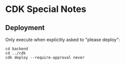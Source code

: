 # CDK Special Notes

## Deployment

Only execute when explicitly asked to "please deploy":

```
cd backend
cd ../cdk
cdk deploy --require-approval never
```
